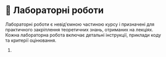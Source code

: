# 🧪 Лабораторні роботи

Лабораторні роботи є невід'ємною частиною курсу і призначені для практичного закріплення теоретичних знань, отриманих на лекціях. Кожна лабораторна робота включає детальні інструкції, приклади коду та критерії оцінювання.

1.
